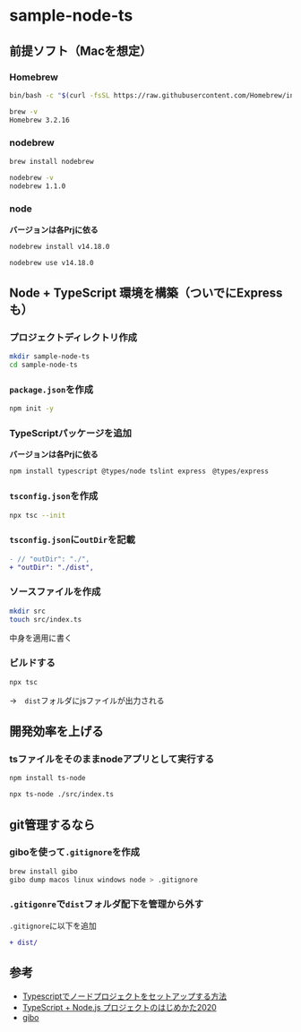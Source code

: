 # sample-node-ts

## 前提ソフト（Macを想定）

### Homebrew

```bash
bin/bash -c "$(curl -fsSL https://raw.githubusercontent.com/Homebrew/install/master/install.sh)"
```

```bash
brew -v
Homebrew 3.2.16
```

### nodebrew

```bash
brew install nodebrew
```

```bash
nodebrew -v
nodebrew 1.1.0
```

### node

**バージョンは各Prjに依る**

```bash
nodebrew install v14.18.0
```

```bash
nodebrew use v14.18.0
```

## Node + TypeScript 環境を構築（ついでにExpressも）

### プロジェクトディレクトリ作成

```bash
mkdir sample-node-ts
cd sample-node-ts
```

### `package.json`を作成

```bash
npm init -y
```

### TypeScriptパッケージを追加

**バージョンは各Prjに依る**

```bash
npm install typescript @types/node tslint express　@types/express
```

### `tsconfig.json`を作成

```bash
npx tsc --init
```

### `tsconfig.json`に`outDir`を記載

```diff
- // "outDir": "./",
+ "outDir": "./dist",
```

### ソースファイルを作成

```bash
mkdir src
touch src/index.ts
```

中身を適用に書く

### ビルドする

```bash
npx tsc
```

→　`dist`フォルダにjsファイルが出力される

## 開発効率を上げる

### tsファイルをそのままnodeアプリとして実行する

```bash
npm install ts-node
```

```bash
npx ts-node ./src/index.ts
```

## git管理するなら

### giboを使って`.gitignore`を作成

```bash
brew install gibo
gibo dump macos linux windows node > .gitignore
```

### `.gitigonre`で`dist`フォルダ配下を管理から外す

`.gitignore`に以下を追加

```diff
+ dist/
```

## 参考

* [Typescriptでノードプロジェクトをセットアップする方法](https://www.digitalocean.com/community/tutorials/setting-up-a-node-project-with-typescript-ja)
* [TypeScript + Node.js プロジェクトのはじめかた2020](https://qiita.com/notakaos/items/3bbd2293e2ff286d9f49)
* [gibo](https://github.com/simonwhitaker/gibo)
